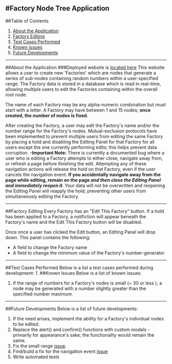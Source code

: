 #Factory Node Tree Application
--------
##Table of Contents
  1. [About the Application](#about-the-application)
  2. [Factory Editing](#factory-editing)
  3. [Test Cases Performed](#test-cases-performed)
  4. [Known Issues](#known-issues)
  5. [Future Developments](#future-developments)
--------
##About the Application
###Deployed website is [located here](https://new-node-tree-app.herokuapp.com/)
This website allows a user to create new 'Factories' which are nodes that generate a series of sub-nodes containing random numbers within a user-specified range. The Factory data is stored in a database which is read in real-time, allowing multiple users to edit the Factories containing within the overall root node.  

The name of each Factory may be any alpha-numeric combination but must start with a letter. A Factory may have between 1 and 15 nodes; **once created, the number of nodes is fixed**. 

After creating the Factory, a user may edit the Factory's name and/or the number range for the Factory's nodes. Mutual-exclusion protocols have been implemented to prevent multiple users from editing the same Factory by placing a hold and disabling the Editing Panel for that Factory for all users except the one currently performing edits; this helps prevent data corruption.
  **-Important Note:** There is currently a documented bug where a user who is editing a Factory attempts to either close, navigate away from, or refresh a page before finishing the edit. Attempting any of these navigation actions will release the hold on that Factory, even if the user cancels the navigation event. **If you accidentally navigate away from the page while editing, remain on the page _and then close the Editing Panel and immediately reopen it_**. Your data will not be overwritten and reopening the Editing Panel will reapply the hold; preventing other users from simultaneously editing the Factory.

------
##Factory Editing
Every Factory has an "Edit This Factory" button. If a hold has been applied to a Factory, a notifiction will appear beneath the Factory's name and the Edit This Factory button will be disabled.

Once once a user has clicked the Edit button, an Editing Panel will drop down. This panel contains the following:
  - A field to change the Factory name
  - A field to change the minimum value of the Factory's number-generator
------
##Test Cases Performed
Below is a list a test cases performed during development:
  1. 
##Known Issues
Below is a list of known issues:
  1. If the range of numbers for a Factory's nodes is small (~ 30 or less ), a node may be generated with a number slightly greater than the specified number maximum. 

------
##Future Developments
Below is a list of future developments:
  1. If the need arises, implement the ability for a Factory's individual nodes to be edited.
  2. Replace the alert() and confirm() functions with custom modals - primarily for appearance's sake; the functionality would remain the same.
  3. Fix the small range [issue](#~-30-or-less).
  4. Find/build a fix for the navigation event [issue](#user-who-is-editing-a-factory-attempts-to-either-close)
  5. Write automated tests